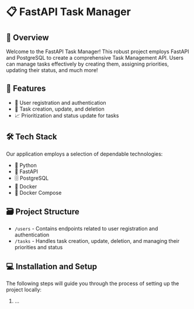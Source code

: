 # 📋 FastAPI Task Manager

## 🌟 Overview

Welcome to the FastAPI Task Manager! This robust project employs FastAPI and PostgreSQL to create a comprehensive Task Management API. Users can manage tasks effectively by creating them, assigning priorities, updating their status, and much more!

## 💫 Features

- 🔐 User registration and authentication
- 📝 Task creation, update, and deletion
- 📈 Prioritization and status update for tasks

## 🛠️ Tech Stack

Our application employs a selection of dependable technologies:

- 🐍 Python
- 🚀 FastAPI
- 🗄 PostgreSQL
- 🐳 Docker
- 🔄 Docker Compose

## 🗃️ Project Structure

- `/users` - Contains endpoints related to user registration and authentication
- `/tasks` - Handles task creation, update, deletion, and managing their priorities and status

## 💻 Installation and Setup

The following steps will guide you through the process of setting up the project locally:

1. ...
